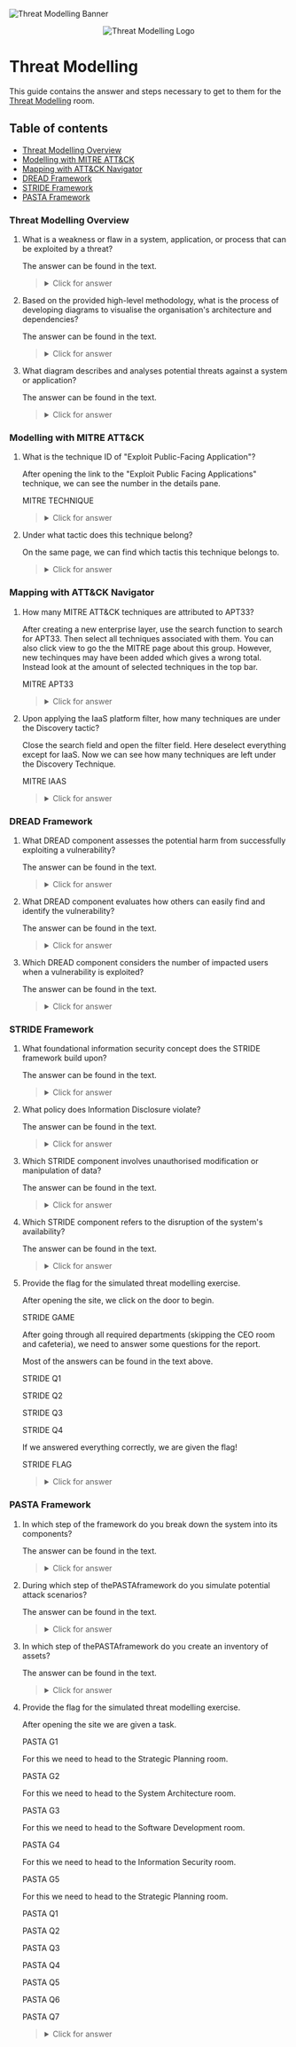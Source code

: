 ![Threat Modelling Banner](https://tryhackme-images.s3.amazonaws.com/user-uploads/5dbea226085ab6182a2ee0f7/room-content/407f155692f2e16814c8ae2e2151b143.png)

<p align="center">
   <img src="https://github.com/Kevinovitz/TryHackMe_Writeups/blob/main/threatmodelling/ROOM_TITLE_Cover.png" alt="Threat Modelling Logo">
</p>

# Threat Modelling

This guide contains the answer and steps necessary to get to them for the [Threat Modelling](https://tryhackme.com/room/threatmodelling) room.

## Table of contents

- [Threat Modelling Overview](#threat-modelling-overview)
- [Modelling with MITRE ATT&CK](#modelling-with-mitre-att&ck)
- [Mapping with ATT&CK Navigator](#mapping-with-att&ck-navigator)
- [DREAD Framework](#dread-framework)
- [STRIDE Framework](#stride-framework)
- [PASTA Framework](#pasta-framework)

### Threat Modelling Overview

1. What is a weakness or flaw in a system, application, or process that can be exploited by a threat?

   The answer can be found in the text.

   ><details><summary>Click for answer</summary>Vulnerability</details>

2. Based on the provided high-level methodology, what is the process of developing diagrams to visualise the organisation's architecture and dependencies?

   The answer can be found in the text.

   ><details><summary>Click for answer</summary>Asset identification</details>

3. What diagram describes and analyses potential threats against a system or application?

   The answer can be found in the text.

   ><details><summary>Click for answer</summary>Attack tree</details>

### Modelling with MITRE ATT&CK

1. What is the technique ID of "Exploit Public-Facing Application"?

   After opening the link to the "Exploit Public Facing Applications" technique, we can see the number in the details pane.

   MITRE TECHNIQUE

   ><details><summary>Click for answer</summary>T1190</details>

2. Under what tactic does this technique belong?

   On the same page, we can find which tactis this technique belongs to.

   ><details><summary>Click for answer</summary>Initial Access</details>

### Mapping with ATT&CK Navigator

1. How many MITRE ATT&CK techniques are attributed to APT33?

   After creating a new enterprise layer, use the search function to search for APT33. Then select all techniques associated with them. You can also click view to go the the MITRE page about this group. However, new techinques may have been added which gives a wrong total. Instead look at the amount of selected techniques in the top bar.

   MITRE APT33

   ><details><summary>Click for answer</summary>31</details>

2. Upon applying the IaaS platform filter, how many techniques are under the Discovery tactic?

   Close the search field and open the filter field. Here deselect everything except for IaaS. Now we can see how many techniques are left under the Discovery Technique.

   MITRE IAAS

   ><details><summary>Click for answer</summary>13</details>

### DREAD Framework

1. What DREAD component assesses the potential harm from successfully exploiting a vulnerability?

   The answer can be found in the text.

   ><details><summary>Click for answer</summary>Damage</details>

2. What DREAD component evaluates how others can easily find and identify the vulnerability?

   The answer can be found in the text.

   ><details><summary>Click for answer</summary>Discoverability</details>

3. Which DREAD component considers the number of impacted users when a vulnerability is exploited?

   The answer can be found in the text.

   ><details><summary>Click for answer</summary>Affected Users</details>

### STRIDE Framework

1. What foundational information security concept does the STRIDE framework build upon?

   The answer can be found in the text.

   ><details><summary>Click for answer</summary>CIA Triad</details>

2. What policy does Information Disclosure violate?

   The answer can be found in the text.

   ><details><summary>Click for answer</summary>Confidentiality</details>

3. Which STRIDE component involves unauthorised modification or manipulation of data?

   The answer can be found in the text.

   ><details><summary>Click for answer</summary>Tampering</details>

4. Which STRIDE component refers to the disruption of the system's availability?

   The answer can be found in the text.

   ><details><summary>Click for answer</summary>Denial of Service</details>

5. Provide the flag for the simulated threat modelling exercise.

   After opening the site, we click on the door to begin.
   
   STRIDE GAME

   After going through all required departments (skipping the CEO room and cafeteria), we need to answer some questions for the report.

   Most of the answers can be found in the text above.
   
   STRIDE Q1

   STRIDE Q2

   STRIDE Q3

   STRIDE  Q4

   If we answered everything correctly, we are given the flag!

   STRIDE FLAG

   ><details><summary>Click for answer</summary>THM{m0d3ll1ng_w1th_STR1D3}</details>

### PASTA Framework

1. In which step of the framework do you break down the system into its components?

   The answer can be found in the text.

   ><details><summary>Click for answer</summary>Decompose the application</details>

2. During which step of thePASTAframework do you simulate potential attack scenarios?

   The answer can be found in the text.

   ><details><summary>Click for answer</summary>Analyse the attacks</details>

3. In which step of thePASTAframework do you create an inventory of assets?

   The answer can be found in the text.

   ><details><summary>Click for answer</summary>Define the Technical Scope</details>

4. Provide the flag for the simulated threat modelling exercise.

   After opening the site we are given a task. 

   PASTA G1

   For this we need to head to the Strategic Planning room.

   PASTA G2

   For this we need to head to the System Architecture room.

   PASTA G3

   For this we need to head to the Software Development room.

   PASTA G4

   For this we need to head to the Information Security room.

   PASTA G5

   For this we need to head to the Strategic Planning room.

   PASTA Q1

   PASTA Q2

   PASTA Q3

   PASTA Q4

   PASTA Q5

   PASTA Q6

   PASTA Q7

   ><details><summary>Click for answer</summary>THM{c00k1ng_thr34ts_w_P4ST4}</details>